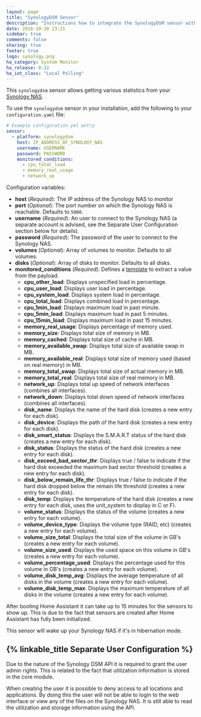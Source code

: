 ```yaml
---
layout: page
title: "SynologyDSM Sensor"
description: "Instructions how to integrate the SynologyDSM sensor within Home Assistant."
date: 2016-10-30 23:21
sidebar: true
comments: false
sharing: true
footer: true
logo: synology.png
ha_category: System Monitor
ha_release: 0.32
ha_iot_class: "Local Polling"
---
```



This `synologydsm` sensor allows getting various statistics from your [Synology NAS](https://www.synology.com).

To use the `synologydsm` sensor in your installation, add the following to your `configuration.yaml` file:

```yaml
# Example configuration.yml entry
sensor:
  - platform: synologydsm
    host: IP_ADDRESS_OF_SYNOLOGY_NAS
    username: USERNAME
    password: PASSWORD
    monitored_conditions:
      - cpu_total_load
      - memory_real_usage
      - network_up
```

Configuration variables:

- **host** (*Required*): The IP address of the Synology NAS to monitor
- **port** (*Optional*): The port number on which the Synology NAS is reachable. Defaults to `5000`.
- **username** (*Required*): An user to connect to the Synology NAS (a separate account is advised, see the Separate User Configuration section below for details).
- **password** (*Required*): The password of the user to connect to the Synology NAS.
- **volumes** (*Optional*): Array of volumes to monitor. Defaults to all volumes.
- **disks** (*Optional*): Array of disks to monitor. Defaults to all disks.
- **monitored_conditions** (*Required*): Defines a [template](/topics/templating/) to extract a value from the payload.
  - **cpu_other_load**: Displays unspecified load in percentage.
  - **cpu_user_load**: Displays user load in percentage.
  - **cpu_system_load**: Displays system load in percentage.
  - **cpu_total_load**: Displays combined load in percentage.
  - **cpu_1min_load**: Displays maximum load in past minute.
  - **cpu_5min_load**: Displays maximum load in past 5 minutes.
  - **cpu_15min_load**: Displays maximum load in past 15 minutes.
  - **memory_real_usage**: Displays percentage of memory used.
  - **memory_size**: Displays total size of memory in MB.
  - **memory_cached**: Displays total size of cache in MB.
  - **memory_available_swap**: Displays total size of available swap in MB.
  - **memory_available_real**: Displays total size of memory used (based on real memory) in MB.
  - **memory_total_swap**: Displays total size of actual memory in MB.
  - **memory_total_real**: Displays total size of real memory in MB.
  - **network_up**: Displays total up speed of network interfaces (combines all interfaces).
  - **network_down**: Displays total down speed of network interfaces (combines all interfaces).
  - **disk_name**: Displays the name of the hard disk (creates a new entry for each disk).
  - **disk_device**: Displays the path of the hard disk (creates a new entry for each disk).
  - **disk_smart_status**: Displays the S.M.A.R.T status of the hard disk (creates a new entry for each disk).
  - **disk_status**: Displays the status of the hard disk (creates a new entry for each disk).
  - **disk_exceed_bad_sector_thr**: Displays true / false to indicate if the hard disk exceeded the maximum bad sector threshold (creates a new entry for each disk).
  - **disk_below_remain_life_thr**: Displays true / false to indicate if the hard disk dropped below the remain life threshold (creates a new entry for each disk).
  - **disk_temp**: Displays the temperature of the hard disk (creates a new entry for each disk, uses the unit_system to display in C or F).
  - **volume_status**: Displays the status of the volume (creates a new entry for each volume).
  - **volume_device_type**: Displays the volume type (RAID, etc) (creates a new entry for each volume).
  - **volume_size_total**: Displays the total size of the volume in GB's (creates a new entry for each volume).
  - **volume_size_used**: Displays the used space on this volume in GB's (creates a new entry for each volume).
  - **volume_percentage_used**: Displays the percentage used for this volume in GB's (creates a new entry for each volume).
  - **volume_disk_temp_avg**: Displays the average temperature of all disks in the volume (creates a new entry for each volume).
  - **volume_disk_temp_max**: Displays the maximum temperature of all disks in the volume (creates a new entry for each volume).

<p class='note'>
After booting Home Assistant it can take up to 15 minutes for the sensors to show up. This is due to the fact that sensors are created after Home Assistant has fully been initialized.
</p>

<p class='note warning'>
This sensor will wake up your Synology NAS if it's in hibernation mode.
</p>

## {% linkable_title Separate User Configuration %}

Due to the nature of the Synology DSM API it is required to grant the user admin rights. This is related to the fact that utilization information is stored in the core module.

When creating the user it is possible to deny access to all locations and applications. By doing this the user will not be able to login to the web interface or view any of the files on the Synology NAS. It is still able to read the utilization and storage information using the API.
